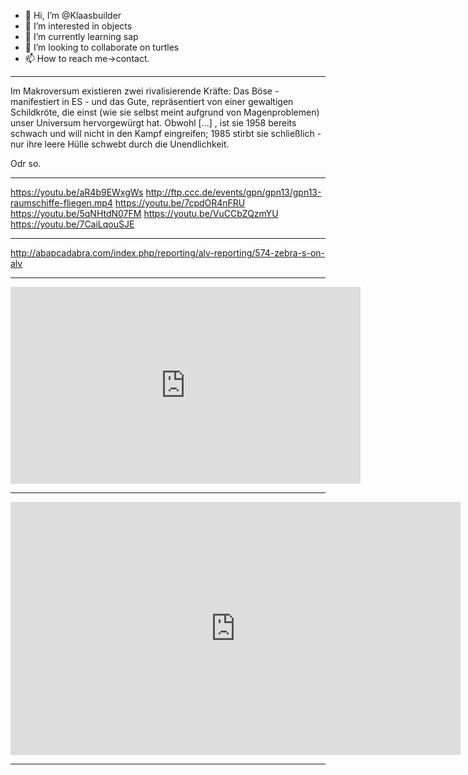 - 👋 Hi, I’m @Klaasbuilder
- 👀 I’m interested in objects
- 🌱 I’m currently learning sap
- 💞️ I’m looking to collaborate on turtles
- 📫 How to reach me->contact.

---





Im Makroversum existieren zwei rivalisierende Kräfte:
Das Böse - manifestiert in ES - 
und das Gute, repräsentiert von einer gewaltigen Schildkröte, die einst (wie sie selbst meint aufgrund von Magenproblemen) unser Universum hervorgewürgt hat. 
Obwohl [...] , ist sie 1958 bereits schwach und will nicht in den Kampf eingreifen; 1985 stirbt sie schließlich - 
nur ihre leere Hülle schwebt durch die Unendlichkeit.

Odr so.





---

https://youtu.be/aR4b9EWxgWs
http://ftp.ccc.de/events/gpn/gpn13/gpn13-raumschiffe-fliegen.mp4
https://youtu.be/7cpdOR4nFRU
https://youtu.be/5qNHtdN07FM
https://youtu.be/VuCCbZQzmYU
https://youtu.be/7CaiLqouSJE

---

http://abapcadabra.com/index.php/reporting/alv-reporting/574-zebra-s-on-alv

---

<iframe width="560" height="315" src="https://www.youtube-nocookie.com/embed/5CNwB8mmntg?controls=0" title="YouTube video player" frameborder="0" allow="accelerometer; autoplay; clipboard-write; encrypted-media; gyroscope; picture-in-picture" allowfullscreen></iframe>

---

<iframe width="720" height="405" src="https://www.youtube.com/embed/MUQfKFzIOeU" frameborder="0" allow="accelerometer; autoplay; encrypted-media; gyroscope; picture-in-picture" allowfullscreen=""></iframe>

---

<!---
Klaasbuilder/Klaasbuilder is a ✨ special ✨ repository because its `README.md` (this file) appears on your GitHub profile.
You can click the Preview link to take a look at your changes.
--->
